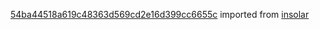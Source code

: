 [54ba44518a619c48363d569cd2e16d399cc6655c](https://github.com/insolar/insolar/commit/54ba44518a619c48363d569cd2e16d399cc6655c) imported from [insolar](https://github.com/insolar/insolar)
